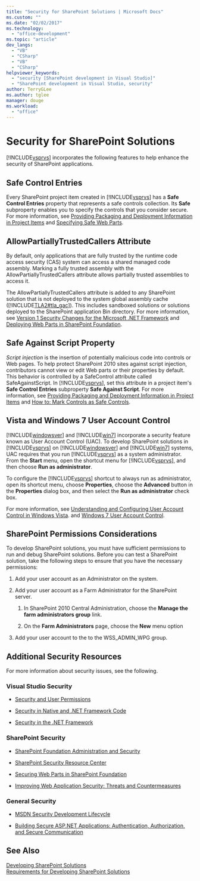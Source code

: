 ```yaml
---
title: "Security for SharePoint Solutions | Microsoft Docs"
ms.custom: ""
ms.date: "02/02/2017"
ms.technology: 
  - "office-development"
ms.topic: "article"
dev_langs: 
  - "VB"
  - "CSharp"
  - "VB"
  - "CSharp"
helpviewer_keywords: 
  - "security [SharePoint development in Visual Studio]"
  - "SharePoint development in Visual Studio, security"
author: TerryGLee
ms.author: tglee
manager: douge
ms.workload: 
  - "office"
---
```

# Security for SharePoint Solutions
  [!INCLUDE[vsprvs](../sharepoint/includes/vsprvs-md.md)] incorporates the following features to help enhance the security of SharePoint applications.  
  
## Safe Control Entries  
 Every SharePoint project item created in [!INCLUDE[vsprvs](../sharepoint/includes/vsprvs-md.md)] has a **Safe Control Entries** property that represents a safe controls collection. Its **Safe** subproperty enables you to specify the controls that you consider secure. For more information, see [Providing Packaging and Deployment Information in Project Items](../sharepoint/providing-packaging-and-deployment-information-in-project-items.md) and [Specifying Safe Web Parts](http://go.microsoft.com/fwlink/?LinkId=177521).  
  
## AllowPartiallyTrustedCallers Attribute  
 By default, only applications that are fully trusted by the runtime code access security (CAS) system can access a shared managed code assembly. Marking a fully trusted assembly with the AllowPartiallyTrustedCallers attribute allows partially trusted assemblies to access it.  
  
 The AllowPartiallyTrustedCallers attribute is added to any SharePoint solution that is not deployed to the system global assembly cache ([!INCLUDE[TLA2#tla_gac](../sharepoint/includes/tla2sharptla-gac-md.md)]). This includes sandboxed solutions or solutions deployed to the SharePoint application Bin directory. For more information, see [Version 1 Security Changes for the Microsoft .NET Framework](http://go.microsoft.com/fwlink/?LinkId=177515) and [Deploying Web Parts in SharePoint Foundation](http://go.microsoft.com/fwlink/?LinkId=177509).  
  
## Safe Against Script Property  
 *Script injection* is the insertion of potentially malicious code into controls or Web pages. To help protect SharePoint 2010 sites against script injection, contributors cannot view or edit Web parts or their properties by default. This behavior is controlled by a SafeControl attribute called SafeAgainstScript. In [!INCLUDE[vsprvs](../sharepoint/includes/vsprvs-md.md)], set this attribute in a project item's **Safe Control Entries** subproperty **Safe Against Script**. For more information, see [Providing Packaging and Deployment Information in Project Items](../sharepoint/providing-packaging-and-deployment-information-in-project-items.md) and [How to: Mark Controls as Safe Controls](../sharepoint/how-to-mark-controls-as-safe-controls.md).  
  
## Vista and Windows 7 User Account Control  
 [!INCLUDE[windowsver](../sharepoint/includes/windowsver-md.md)] and [!INCLUDE[win7](../sharepoint/includes/win7-md.md)] incorporate a security feature known as User Account Control (UAC). To develop SharePoint solutions in [!INCLUDE[vsprvs](../sharepoint/includes/vsprvs-md.md)] on [!INCLUDE[windowsver](../sharepoint/includes/windowsver-md.md)] and [!INCLUDE[win7](../sharepoint/includes/win7-md.md)] systems, UAC requires that you run [!INCLUDE[vsprvs](../sharepoint/includes/vsprvs-md.md)] as a system administrator. From the **Start** menu, open the shortcut menu for [!INCLUDE[vsprvs](../sharepoint/includes/vsprvs-md.md)], and then choose **Run as administrator**.  
  
 To configure the [!INCLUDE[vsprvs](../sharepoint/includes/vsprvs-md.md)] shortcut to always run as administrator, open its shortcut menu, choose **Properties**, choose the **Advanced** button in the **Properties** dialog box, and then select the **Run as administrator** check box.  
  
 For more information, see [Understanding and Configuring User Account Control in Windows Vista](http://go.microsoft.com/fwlink/?LinkID=156476). and [Windows 7 User Account Control](http://go.microsoft.com/fwlink/?LinkId=177523).  
  
## SharePoint Permissions Considerations  
 To develop SharePoint solutions, you must have sufficient permissions to run and debug SharePoint solutions. Before you can test a SharePoint solution, take the following steps to ensure that you have the necessary permissions:  
  
1.  Add your user account as an Administrator on the system.  
  
2.  Add your user account as a Farm Administrator for the SharePoint server.  
  
    1.  In SharePoint 2010 Central Administration, choose the **Manage the farm administrators group** link.  
  
    2.  On the **Farm Administrators** page, choose the **New** menu option  
  
3.  Add your user account to the to the WSS_ADMIN_WPG group.  
  
## Additional Security Resources  
 For more information about security issues, see the following.  
  
### Visual Studio Security  
  
-   [Security and User Permissions](http://go.microsoft.com/fwlink/?LinkId=177503)  
  
-   [Security in Native and .NET Framework Code](http://go.microsoft.com/fwlink/?LinkId=177504)  
  
-   [Security in the .NET Framework](http://go.microsoft.com/fwlink/?LinkId=177502)  
  
### SharePoint Security  
  
-   [SharePoint Foundation Administration and Security](http://go.microsoft.com/fwlink/?LinkId=177501)  
  
-   [SharePoint Security Resource Center](http://go.microsoft.com/fwlink/?LinkId=177498)  
  
-   [Securing Web Parts in SharePoint Foundation](http://go.microsoft.com/fwlink/?LinkId=177511)  
  
-   [Improving Web Application Security: Threats and Countermeasures](http://go.microsoft.com/fwlink/?LinkID=140080)  
  
### General Security  
  
-   [MSDN Security Development Lifecycle](http://go.microsoft.com/fwlink/?LinkID=147149)  
  
-   [Building Secure ASP.NET Applications: Authentication, Authorization, and Secure Communication](http://go.microsoft.com/fwlink/?LinkId=177494)  
  
## See Also  
 [Developing SharePoint Solutions](../sharepoint/developing-sharepoint-solutions.md)   
 [Requirements for Developing SharePoint Solutions](../sharepoint/requirements-for-developing-sharepoint-solutions.md)  
  
  